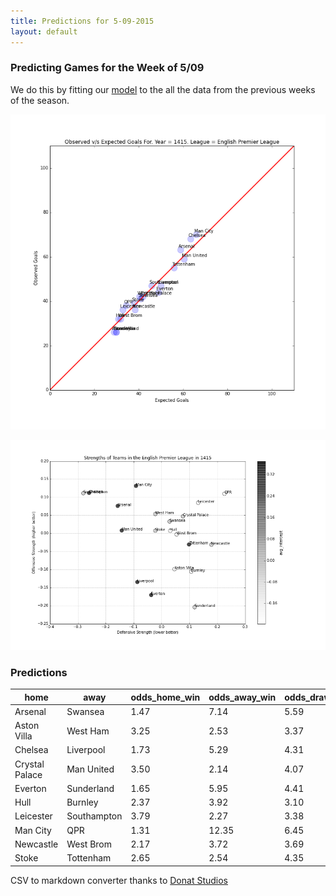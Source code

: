 ```yaml
---
title: Predictions for 5-09-2015
layout: default
---
```


### Predicting Games for the Week of 5/09
We do this by fitting our [model](http://nbviewer.ipython.org/github/akhilketkar/am207-project-soccer/blob/master/daniel_weitzenfeld_variation_bb_model_ak_updates.ipynb) to the all the data from the previous weeks of the season. 

![fit](./Figures/obsVSexpGoals1415E0.png)

![relstr](./Figures/relStrength1415E0.png)

### Predictions

| home           | away        | odds_home_win | odds_away_win | odds_draw | 
|----------------|-------------|---------------|---------------|-----------| 
| Arsenal        | Swansea     | 1.47          | 7.14          | 5.59      | 
| Aston Villa    | West Ham    | 3.25          | 2.53          | 3.37      | 
| Chelsea        | Liverpool   | 1.73          | 5.29          | 4.31      | 
| Crystal Palace | Man United  | 3.50          | 2.14          | 4.07      | 
| Everton        | Sunderland  | 1.65          | 5.95          | 4.41      | 
| Hull           | Burnley     | 2.37          | 3.92          | 3.10      | 
| Leicester      | Southampton | 3.79          | 2.27          | 3.38      | 
| Man City       | QPR         | 1.31          | 12.35         | 6.45      | 
| Newcastle      | West Brom   | 2.17          | 3.72          | 3.69      | 
| Stoke          | Tottenham   | 2.65          | 2.54          | 4.35      | 


CSV to markdown converter thanks to [Donat Studios](https://donatstudios.com/CsvToMarkdownTable)
